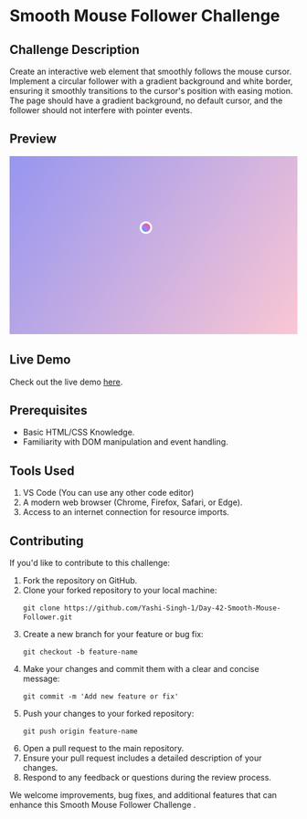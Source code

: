 <h1>Smooth Mouse Follower Challenge </h1>

<h2>Challenge Description</h2>

<p>Create an interactive web element that smoothly follows the mouse cursor. Implement a circular follower with a gradient background and white border, ensuring it smoothly transitions to the cursor's position with easing motion. The page should have a gradient background, no default cursor, and the follower should not interfere with pointer events.</p>

<h2>Preview</h2>

<img src="Preview.png" alt="Smooth Mouse Follower Challenge Preview">

<h2>Live Demo</h2>

<p>Check out the live demo <a href="https://codepen.io/Yashi-Singh/pen/qBzNOZo">here</a>.</p>

<h2>Prerequisites</h2>

<ul>
    <li>Basic HTML/CSS Knowledge.</li>
    <li>Familiarity with DOM manipulation and event handling.</li>
</ul>

<h2>Tools Used</h2>

<ol>
    <li>VS Code (You can use any other code editor)</li>
    <li>A modern web browser (Chrome, Firefox, Safari, or Edge).</li>
    <li>Access to an internet connection for resource imports.</li>
</ol>

<h2>Contributing</h2>

<p>If you'd like to contribute to this challenge:</p>

<ol>
    <li>Fork the repository on GitHub.</li>
    <li>Clone your forked repository to your local machine:</li>
    <pre><code>git clone https://github.com/Yashi-Singh-1/Day-42-Smooth-Mouse-Follower.git</code></pre>
    <li>Create a new branch for your feature or bug fix:</li>
    <pre><code>git checkout -b feature-name</code></pre>
    <li>Make your changes and commit them with a clear and concise message:</li>
    <pre><code>git commit -m 'Add new feature or fix'</code></pre>
    <li>Push your changes to your forked repository:</li>
    <pre><code>git push origin feature-name</code></pre>
    <li>Open a pull request to the main repository.</li>
    <li>Ensure your pull request includes a detailed description of your changes.</li>
    <li>Respond to any feedback or questions during the review process.</li>
</ol>

<p>We welcome improvements, bug fixes, and additional features that can enhance this Smooth Mouse Follower Challenge .</p>